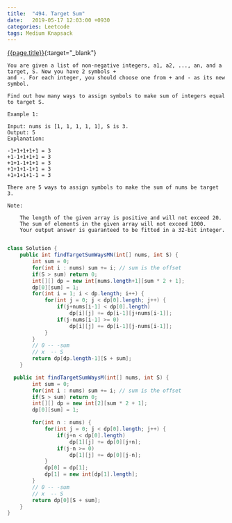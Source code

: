 ```yaml
---
title:  "494. Target Sum"
date:   2019-05-17 12:03:00 +0930
categories: Leetcode
tags: Medium Knapsack
---
```


[{{page.title}}](https://leetcode.com/problems/target-sum/){:target="_blank"}

    You are given a list of non-negative integers, a1, a2, ..., an, and a target, S. Now you have 2 symbols +
    and -. For each integer, you should choose one from + and - as its new symbol.

    Find out how many ways to assign symbols to make sum of integers equal to target S.

    Example 1:

    Input: nums is [1, 1, 1, 1, 1], S is 3.
    Output: 5
    Explanation:

    -1+1+1+1+1 = 3
    +1-1+1+1+1 = 3
    +1+1-1+1+1 = 3
    +1+1+1-1+1 = 3
    +1+1+1+1-1 = 3

    There are 5 ways to assign symbols to make the sum of nums be target 3.

    Note:

        The length of the given array is positive and will not exceed 20.
        The sum of elements in the given array will not exceed 1000.
        Your output answer is guaranteed to be fitted in a 32-bit integer.

```java

class Solution {
    public int findTargetSumWaysMN(int[] nums, int S) {
        int sum = 0;
        for(int i : nums) sum += i; // sum is the offset
        if(S > sum) return 0;
        int[][] dp = new int[nums.length+1][sum * 2 + 1];
        dp[0][sum] = 1;
        for(int i = 1; i < dp.length; i++) {
            for(int j = 0; j < dp[0].length; j++) {
                if(j+nums[i-1] < dp[0].length)
                    dp[i][j] += dp[i-1][j+nums[i-1]];
                if(j-nums[i-1] >= 0)
                    dp[i][j] += dp[i-1][j-nums[i-1]];
            }
        }
        // 0 -- -sum
        // x  -- S
        return dp[dp.length-1][S + sum];
    }

  public int findTargetSumWaysM(int[] nums, int S) {
        int sum = 0;
        for(int i : nums) sum += i; // sum is the offset
        if(S > sum) return 0;
        int[][] dp = new int[2][sum * 2 + 1];
        dp[0][sum] = 1;

        for(int n : nums) {
            for(int j = 0; j < dp[0].length; j++) {
                if(j+n < dp[0].length)
                    dp[1][j] += dp[0][j+n];
                if(j-n >= 0)
                    dp[1][j] += dp[0][j-n];
            }
            dp[0] = dp[1];
            dp[1] = new int[dp[1].length];
        }
        // 0 -- -sum
        // x  -- S
        return dp[0][S + sum];
    }
}
```
